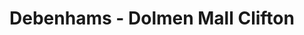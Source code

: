 ---
title: "Debenhams - Dolmen Mall Clifton"
url: /karachi/debenhams-dolmen-mall-clifton/
shop: clothes
---